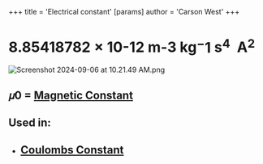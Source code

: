 +++
 title = 'Electrical constant'
[params]
	author = 'Carson West'
+++
# 8.85418782 × 10-12 m-3 kg$^-1$ s$^4$  A$^2$

![Screenshot 2024-09-06 at 10.21.49 AM.png](./../screenshot-2024-09-06-at-10.21.49-am.png/)
## 𝜇0 = [Magnetic Constant](./../magnetic-constant/)
## Used in:
- ## [Coulombs Constant](./../coulombs-constant/)


